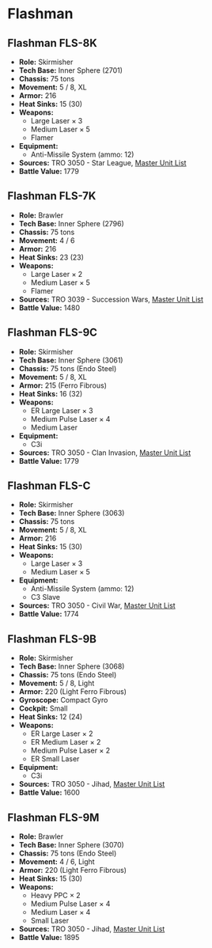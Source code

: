 # Flashman
## Flashman FLS-8K
- **Role:** Skirmisher
- **Tech Base:** Inner Sphere (2701)
- **Chassis:** 75 tons
- **Movement:** 5 / 8, XL
- **Armor:** 216
- **Heat Sinks:** 15 (30)
- **Weapons:**
  - Large Laser × 3
  - Medium Laser × 5
  - Flamer
- **Equipment:**
  - Anti-Missile System (ammo: 12)
- **Sources:** TRO 3050 - Star League, [Master Unit List](http://masterunitlist.info/Unit/Details/1124/flashman-fls-8k)
- **Battle Value:** 1779

## Flashman FLS-7K
- **Role:** Brawler
- **Tech Base:** Inner Sphere (2796)
- **Chassis:** 75 tons
- **Movement:** 4 / 6
- **Armor:** 216
- **Heat Sinks:** 23 (23)
- **Weapons:**
  - Large Laser × 2
  - Medium Laser × 5
  - Flamer
- **Sources:** TRO 3039 - Succession Wars, [Master Unit List](http://masterunitlist.info/Unit/Details/1123/flashman-fls-7k)
- **Battle Value:** 1480

## Flashman FLS-9C
- **Role:** Skirmisher
- **Tech Base:** Inner Sphere (3061)
- **Chassis:** 75 tons (Endo Steel)
- **Movement:** 5 / 8, XL
- **Armor:** 215 (Ferro Fibrous)
- **Heat Sinks:** 16 (32)
- **Weapons:**
  - ER Large Laser × 3
  - Medium Pulse Laser × 4
  - Medium Laser
- **Equipment:**
  - C3i
- **Sources:** TRO 3050 - Clan Invasion, [Master Unit List](http://masterunitlist.info/Unit/Details/1126/flashman-fls-9c)
- **Battle Value:** 1779

## Flashman FLS-C
- **Role:** Skirmisher
- **Tech Base:** Inner Sphere (3063)
- **Chassis:** 75 tons
- **Movement:** 5 / 8, XL
- **Armor:** 216
- **Heat Sinks:** 15 (30)
- **Weapons:**
  - Large Laser × 3
  - Medium Laser × 5
- **Equipment:**
  - Anti-Missile System (ammo: 12)
  - C3 Slave
- **Sources:** TRO 3050 - Civil War, [Master Unit List](http://masterunitlist.info/Unit/Details/1128/flashman-fls-c)
- **Battle Value:** 1774

## Flashman FLS-9B
- **Role:** Skirmisher
- **Tech Base:** Inner Sphere (3068)
- **Chassis:** 75 tons (Endo Steel)
- **Movement:** 5 / 8, Light
- **Armor:** 220 (Light Ferro Fibrous)
- **Gyroscope:** Compact Gyro
- **Cockpit:** Small
- **Heat Sinks:** 12 (24)
- **Weapons:**
  - ER Large Laser × 2
  - ER Medium Laser × 2
  - Medium Pulse Laser × 2
  - ER Small Laser
- **Equipment:**
  - C3i
- **Sources:** TRO 3050 - Jihad, [Master Unit List](http://masterunitlist.info/Unit/Details/1125/flashman-fls-9b)
- **Battle Value:** 1600

## Flashman FLS-9M
- **Role:** Brawler
- **Tech Base:** Inner Sphere (3070)
- **Chassis:** 75 tons (Endo Steel)
- **Movement:** 4 / 6, Light
- **Armor:** 220 (Light Ferro Fibrous)
- **Heat Sinks:** 15 (30)
- **Weapons:**
  - Heavy PPC × 2
  - Medium Pulse Laser × 4
  - Medium Laser × 4
  - Small Laser
- **Sources:** TRO 3050 - Jihad, [Master Unit List](http://masterunitlist.info/Unit/Details/1127/flashman-fls-9m)
- **Battle Value:** 1895

